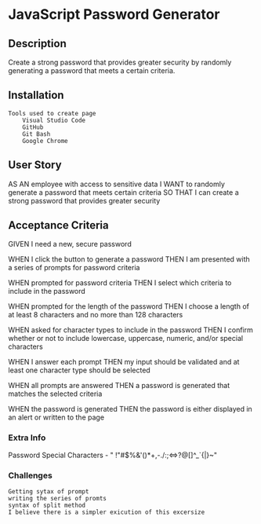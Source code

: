 # JavaScript Password Generator

## Description

Create a strong password that provides greater security by randomly generating a password that meets a certain criteria.

## Installation

    Tools used to create page
        Visual Studio Code
        GitHub
        Git Bash
        Google Chrome

## User Story

AS AN employee with access to sensitive data
I WANT to randomly generate a password that meets certain criteria
SO THAT I can create a strong password that provides greater security

## Acceptance Criteria

GIVEN I need a new, secure password


  WHEN I click the button to generate a password
  THEN I am presented with a series of prompts for password criteria

  WHEN prompted for password criteria
  THEN I select which criteria to include in the password


  WHEN prompted for the length of the password
  THEN I choose a length of at least 8 characters and no more than 128 characters


  WHEN asked for character types to include in the password
  THEN I confirm whether or not to include lowercase, uppercase, numeric, and/or special characters


  WHEN I answer each prompt
  THEN my input should be validated and at least one character type should be selected


  WHEN all prompts are answered
  THEN a password is generated that matches the selected criteria


  WHEN the password is generated
  THEN the password is either displayed in an alert or written to the page

### Extra Info

Password Special Characters - " !"#$%&'()*+,-./:;<=>?@[\]^_`{|}~"

### Challenges 

    Getting sytax of prompt
    writing the series of promts
    syntax of split method
    I believe there is a simpler exicution of this excersize
